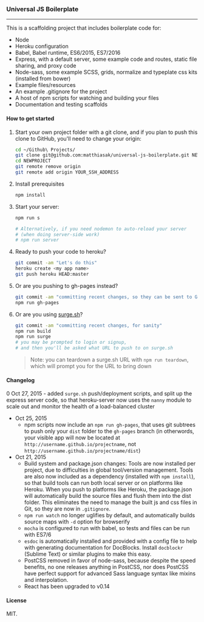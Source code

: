 ### Universal JS Boilerplate

---

<!-- [![NPM](https://nodei.co/npm/universal-js-boilerplate.png)](https://nodei.co/npm/universal-js-boilerplate/) -->
<!-- ![](https://david-dm.org/matthiasak/universal-js-boilerplate.svg) -->

This is a scaffolding project that includes boilerplate code for:

- Node
- Heroku configuration
- Babel, Babel runtime, ES6/2015, ES7/2016
- Express, with a default server, some example code and routes, static file sharing, and proxy code
- Node-sass, some example SCSS, grids, normalize and typeplate css kits (installed from bower)
- Example files/resources
- An example .gitignore for the project
- A host of npm scripts for watching and building your files
- Documentation and testing scaffolds

#### How to get started

1. Start your own project folder with a git clone, and if you plan to push this clone to GitHub, you'll need to change your origin:

    ```sh
    cd ~/Github\ Projects/
    git clone git@github.com:matthiasak/universal-js-boilerplate.git NEWPROJECT
    cd NEWPROJECT
    git remote remove origin
    git remote add origin YOUR_SSH_ADDRESS
    ```

2. Install prerequisites

    ```sh
    npm install
    ```

3. Start your server:

    ```sh
    npm run s

    # Alternatively, if you need nodemon to auto-reload your server
    # (when doing server-side work)
    # npm run server
    ```

4. Ready to push your code to heroku?

    ```sh
    git commit -am "Let's do this"
    heroku create <my app name>
    git push heroku HEAD:master
    ```

5. Or are you pushing to gh-pages instead?

    ```sh
    git commit -am "committing recent changes, so they can be sent to GitHub"
    npm run gh-pages
    ```

6. Or are you using [surge.sh](http://surge.sh)?

    ```sh
    git commit -am "committing recent changes, for sanity"
    npm run build
    npm run surge
    # you may be prompted to login or signup,
    # and then you'll be asked what URL to push to on surge.sh
    ```

    > Note: you can teardown a surge.sh URL with `npm run teardown`, which will prompt you for the URL to bring down

#### Changelog

0 Oct 27, 2015
    - added `surge.sh` push/deployment scripts, and split up the express server code, so that heroku-server now uses the `nanny` module to scale out and monitor the health of a load-balanced cluster
- Oct 25, 2015
    - npm scripts now include an `npm run gh-pages`, that uses git subtrees to push only your `dist` folder to the `gh-pages` branch (in otherwords, your visible app will now be located at `http://username.github.io/projectname`, not `http://username.github.io/projectname/dist`)
- Oct 21, 2015
    - Build system and package.json changes: Tools are now installed per project, due to difficulties in global tool/version management. Tools are also now included as a dependency (installed with `npm install`), so that build tools can run both local server or on platforms like Heroku. When you push to platforms like Heroku, the package.json will automatically build the source files and flush them into the dist folder. This eliminates the need to manage the built js and css files in Git, so they are now in `.gitignore`.
    - `npm run watch` no longer uglifies by default, and automatically builds source maps with `-d` option for browserify
    - `mocha` is configured to run with babel, so tests and files can be run with ES7/6
    - `esdoc` is automatically installed and provided with a config file to help with generating documentation for DocBlocks. Install `docblockr` (Sublime Text) or similar plugins to make this easy.
    - PostCSS removed in favor of node-sass, because despite the speed benefits, no one releases anything in PostCSS, nor does PostCSS have perfect support for advanced Sass language syntax like mixins and interpolation.
    - React has been upgraded to v0.14

#### License

MIT.
